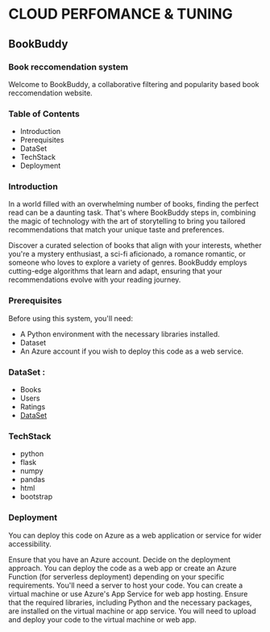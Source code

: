 # CLOUD PERFOMANCE & TUNING
## BookBuddy
### Book reccomendation system 
Welcome to BookBuddy, a collaborative filtering and popularity based book reccomendation website.

### Table of Contents
* Introduction
* Prerequisites
* DataSet
* TechStack
* Deployment

### Introduction
In a world filled with an overwhelming number of books, finding the perfect read can be a daunting task. That's where BookBuddy steps in, combining the magic of technology with the art of storytelling to bring you tailored recommendations that match your unique taste and preferences.

Discover a curated selection of books that align with your interests, whether you're a mystery enthusiast, a sci-fi aficionado, a romance romantic, or someone who loves to explore a variety of genres. BookBuddy employs cutting-edge algorithms that learn and adapt, ensuring that your recommendations evolve with your reading journey.

### Prerequisites
Before using this system, you'll need:

* A Python environment with the necessary libraries installed.
* Dataset 
* An Azure account if you wish to deploy this code as a web service.

### DataSet :
* Books
* Users
* Ratings
* [DataSet](https://www.kaggle.com/datasets/arashnic/book-recommendation-dataset/)

### TechStack
* python
* flask
* numpy
* pandas
* html
* bootstrap

### Deployment
You can deploy this code on Azure as a web application or service for wider accessibility.

Ensure that you have an Azure account. Decide on the deployment approach. You can deploy the code as a web app or create an Azure Function (for serverless deployment) depending on your specific requirements. You'll need a server to host your code. You can create a virtual machine or use Azure's App Service for web app hosting. Ensure that the required libraries, including Python and the necessary packages, are installed on the virtual machine or app service. You will need to upload and deploy your code to the virtual machine or web app.
